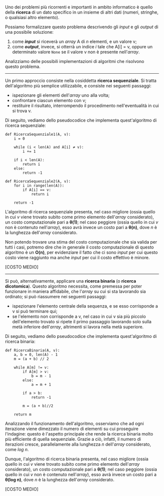 Uno dei problemi più ricorrenti e importanti in ambito informatico è quello della **ricerca** di un dato specifico in un insieme di altri dati (numeri, stringhe, o qualsiasi altro elemento).

Possiamo formalizzare questo problema descrivendo gli *input* e gli *output* di una possibile soluzione:
1. come ***input*** si riceverà un *array* A di *n* elementi, e un valore v;
2. come ***output***, invece, si otterrà un indice *i* tale che A[i] = v, oppure un determinato valore `None` se il valore v non è presente nell'*array*.

Analizziamo delle possibili implementazioni di algoritmi che risolvono questo problema.
___
Un primo approccio consiste nella cosiddetta **ricerca sequenziale**. Si tratta dell'algoritmo più semplice utilizzabile, e consiste nei seguenti passaggi:
- ispezionare gli elementi dell'*array* uno alla volta;
- confrontare ciascun elemento con v;
- restituire il risultato, interrompendo il procedimento nell'eventualità in cui si trova v.

Di seguito, vediamo dello pseudocodice che implementa quest'algoritmo di ricerca sequenziale:

```
def RicercaSequenziale1(A, v):
	i = 0
	
	while (i < len(A) and A[i] ≠ v):
		i += 1
	
	if i < len(A):
		return i
	else:
		return -1

def RicercaSequenziale2(A, v):
	for i in range(len(A)):
		if A[i] == v:
			return i
	
	return -1
```

L'algoritmo di ricerca sequenziale presenta, nel caso migliore (ossia quello in cui *v* viene trovato subito come primo elemento dell'*array* considerato), un costo computazionale pari a **θ(1)**; nel caso peggiore (ossia quello in cui *v* non è contenuto nell'*array*), esso avrà invece un costo pari a **θ(n)**, dove *n* è la lunghezza dell'*array* considerato.

Non potendo trovare una stima del costo computazionale che sia valida per tutti i casi, potremo dire che in generale il costo computazionale di questo algoritmo è un **O(n)**, per evidenziare il fatto che ci sono *input* per cui questo costo viene raggiunto ma anche *input* per cui il costo effettivo è minore.

[COSTO MEDIO]
___
Si può, alternativamente, applicare una **ricerca binaria** (o **ricerca dicotomica**). Questo algoritmo necessita, come premessa per poter funzionare in maniera affidabile, che l'*array* su cui si sta lavorando sia ordinato; si può riassumere nei seguenti passaggi:
- ispezionare l'elemento centrale della sequenza, e se esso corrisponde a v si può terminare qui;
- se l'elemento non corrisponde a v, nel caso in cui v sia più piccolo dell'elemento trovato si ripete il primo passaggio lavorando solo sulla metà inferiore dell'*array*, altrimenti si lavora nella metà superiore.

Di seguito, vediamo dello pseudocodice che implementa quest'algoritmo di ricerca binaria:

```
def RicercaBinaria(A, v):
	a, b = 0, len(A) - 1
	m = (a + b) // 2
	
	while A[m] != v:
		if A[m] > v:
			b = m - 1
		else:
			a = m + 1
		
		if a > b:
			return -1
		
		m = (a + b)//2

	return m
```

Analizzando il funzionamento dell'algoritmo, osserviamo che ad ogni iterazione viene dimezzato il numero di elementi su cui proseguire l'indagine: questo è l'aspetto principale che rende la ricerca binaria molto più efficiente di quella sequenziale. Grazie a ciò, infatti, il numero di iterazioni cresce, parallelamente alla lunghezza *n* dell'*array* considerato, come *log n*.

Dunque, l'algoritmo di ricerca binaria presenta, nel caso migliore (ossia quello in cui *v* viene trovato subito come primo elemento dell'*array* considerato), un costo computazionale pari a **θ(1)**; nel caso peggiore (ossia quello in cui *v* non è contenuto nell'*array*), esso avrà invece un costo pari a **θ(log n)**, dove *n* è la lunghezza dell'*array* considerato.

[COSTO MEDIO]